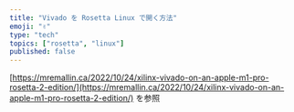 ```yaml
---
title: "Vivado を Rosetta Linux で開く方法"
emoji: "✌️"
type: "tech"
topics: ["rosetta", "linux"]
published: false
---
```


[https://mremallin.ca/2022/10/24/xilinx-vivado-on-an-apple-m1-pro-rosetta-2-edition/](https://mremallin.ca/2022/10/24/xilinx-vivado-on-an-apple-m1-pro-rosetta-2-edition/)
を参照
